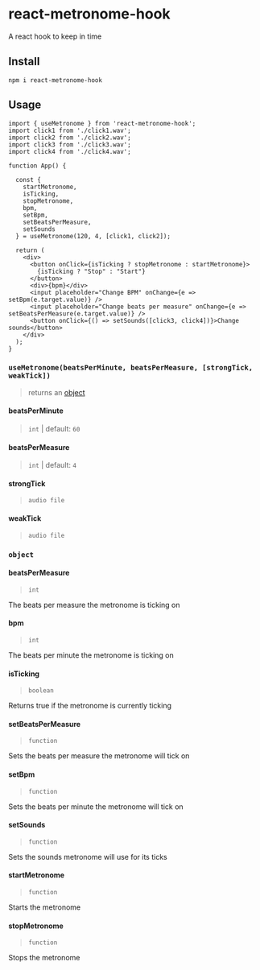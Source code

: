 # react-metronome-hook
A react hook to keep in time

## Install
`
npm i react-metronome-hook
`

## Usage
```
import { useMetronome } from 'react-metronome-hook';
import click1 from './click1.wav';
import click2 from './click2.wav';
import click3 from './click3.wav';
import click4 from './click4.wav';

function App() {

  const {
    startMetronome,
    isTicking,
    stopMetronome,
    bpm,
    setBpm,
    setBeatsPerMeasure,
    setSounds
  } = useMetronome(120, 4, [click1, click2]);
  
  return (
    <div>
      <button onClick={isTicking ? stopMetronome : startMetronome}>
        {isTicking ? "Stop" : "Start"}
      </button>
      <div>{bpm}</div>
      <input placeholder="Change BPM" onChange={e => setBpm(e.target.value)} />
      <input placeholder="Change beats per measure" onChange={e => setBeatsPerMeasure(e.target.value)} />
      <button onClick={() => setSounds([click3, click4])}>Change sounds</button>
    </div>
  );
}

```

### ```useMetronome(beatsPerMinute, beatsPerMeasure, [strongTick, weakTick])```
> returns an [object](#object)

#### beatsPerMinute
> ```int``` | default: ```60```

#### beatsPerMeasure
> ```int``` | default: ```4```

#### strongTick
> ```audio file```

#### weakTick
> ```audio file```

### ```object```

#### beatsPerMeasure
> ```int```

The beats per measure the metronome is ticking on

#### bpm
> ```int```

The beats per minute the metronome is ticking on

#### isTicking
> ```boolean```

Returns true if the metronome is currently ticking

#### setBeatsPerMeasure
> ```function```

Sets the beats per measure the metronome will tick on

#### setBpm
> ```function```

Sets the beats per minute the metronome will tick on

#### setSounds
> ```function```

Sets the sounds metronome will use for its ticks

#### startMetronome
> ```function```

Starts the metronome

#### stopMetronome
> ```function```

Stops the metronome

